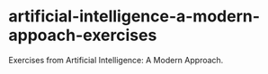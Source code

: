 # artificial-intelligence-a-modern-appoach-exercises
Exercises from Artificial Intelligence: A Modern Approach. 
